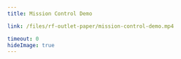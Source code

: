 ```yaml
---
title: Mission Control Demo

link: /files/rf-outlet-paper/mission-control-demo.mp4

timeout: 0
hideImage: true
---
```


